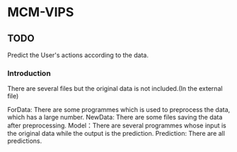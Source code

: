 # MCM-VIPS

## TODO
Predict the User's actions according to the data.

### Introduction
There are several files but the original data is not included.(In the external file)

ForData: There are some programmes which is used to preprocess the data, which has a large number.
NewData: There are some files saving the data after preprocessing.
Model：There are several programmes whose input is the original data while the output is the prediction.
Prediction: There are all predictions.
